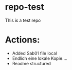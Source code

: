 repo-test
=========

This is a test repo

Actions:
========

  * Added Sab01 file local
  * Endlich eine lokale Kopie....
  * Readme structured
